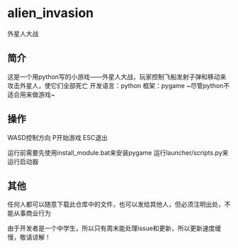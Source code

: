 # alien_invasion
外星人大战

## 简介
这是一个用python写的小游戏——外星人大战，玩家控制飞船发射子弹和移动来攻击外星人，使它们全部死亡
开发语言：python
框架：pygame
~尽管python不适合用来做游戏~

## 操作
WASD控制方向
P开始游戏
ESC退出

运行前需要先使用install_module.bat来安装pygame
运行launcher/scripts.py来运行启动器

## 其他
任何人都可以随意下载此仓库中的文件，也可以发给其他人，但必须注明出处，不能从事商业行为

由于开发者是一个中学生，所以只有周末能处理issue和更新，所以更新速度缓慢，敬请谅解！
